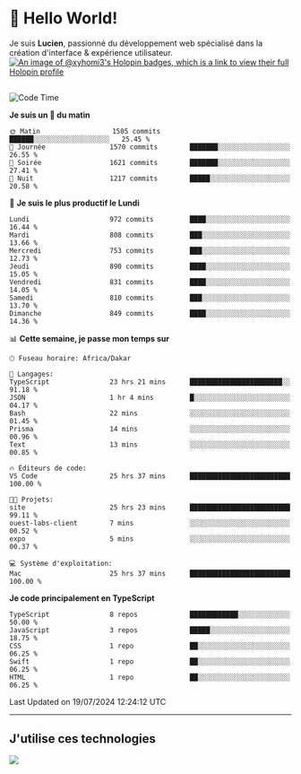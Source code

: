 # 👋 Hello World!

Je suis **Lucien**, passionné du développement web spécialisé dans la création d'interface & expérience utilisateur.
[![An image of @xyhomi3's Holopin badges, which is a link to view their full Holopin profile](https://holopin.me/xyhomi3)](https://holopin.io/@xyhomi3)

##

<!--START_SECTION:waka-->
![Code Time](http://img.shields.io/badge/Code%20Time-1%2C534%20hrs%2058%20mins-blue)

**Je suis un 🐤 du matin** 

```text
🌞 Matin                  1505 commits        ██████░░░░░░░░░░░░░░░░░░░   25.45 % 
🌆 Journée                1570 commits        ███████░░░░░░░░░░░░░░░░░░   26.55 % 
🌃 Soirée                 1621 commits        ███████░░░░░░░░░░░░░░░░░░   27.41 % 
🌙 Nuit                   1217 commits        █████░░░░░░░░░░░░░░░░░░░░   20.58 % 
```
📅 **Je suis le plus productif le Lundi** 

```text
Lundi                    972 commits         ████░░░░░░░░░░░░░░░░░░░░░   16.44 % 
Mardi                    808 commits         ███░░░░░░░░░░░░░░░░░░░░░░   13.66 % 
Mercredi                 753 commits         ███░░░░░░░░░░░░░░░░░░░░░░   12.73 % 
Jeudi                    890 commits         ████░░░░░░░░░░░░░░░░░░░░░   15.05 % 
Vendredi                 831 commits         ████░░░░░░░░░░░░░░░░░░░░░   14.05 % 
Samedi                   810 commits         ███░░░░░░░░░░░░░░░░░░░░░░   13.70 % 
Dimanche                 849 commits         ████░░░░░░░░░░░░░░░░░░░░░   14.36 % 
```


📊 **Cette semaine, je passe mon temps sur** 

```text
🕑︎ Fuseau horaire: Africa/Dakar

💬 Langages: 
TypeScript               23 hrs 21 mins      ███████████████████████░░   91.18 % 
JSON                     1 hr 4 mins         █░░░░░░░░░░░░░░░░░░░░░░░░   04.17 % 
Bash                     22 mins             ░░░░░░░░░░░░░░░░░░░░░░░░░   01.45 % 
Prisma                   14 mins             ░░░░░░░░░░░░░░░░░░░░░░░░░   00.96 % 
Text                     13 mins             ░░░░░░░░░░░░░░░░░░░░░░░░░   00.85 % 

🔥 Éditeurs de code: 
VS Code                  25 hrs 37 mins      █████████████████████████   100.00 % 

🐱‍💻 Projets: 
site                     25 hrs 23 mins      █████████████████████████   99.11 % 
ouest-labs-client        7 mins              ░░░░░░░░░░░░░░░░░░░░░░░░░   00.52 % 
expo                     5 mins              ░░░░░░░░░░░░░░░░░░░░░░░░░   00.37 % 

💻 Système d'exploitation: 
Mac                      25 hrs 37 mins      █████████████████████████   100.00 % 
```

**Je code principalement en TypeScript** 

```text
TypeScript               8 repos             ████████████░░░░░░░░░░░░░   50.00 % 
JavaScript               3 repos             █████░░░░░░░░░░░░░░░░░░░░   18.75 % 
CSS                      1 repo              ██░░░░░░░░░░░░░░░░░░░░░░░   06.25 % 
Swift                    1 repo              ██░░░░░░░░░░░░░░░░░░░░░░░   06.25 % 
HTML                     1 repo              ██░░░░░░░░░░░░░░░░░░░░░░░   06.25 % 
```




 Last Updated on 19/07/2024 12:24:12 UTC
<!--END_SECTION:waka-->
---

## J'utilise ces technologies

<p align="left">
  <a href="https://skillicons.dev">
    <img src="https://skillicons.dev/icons?i=ts,js,md,scss,tailwind,react,docker,express,astro,vite,nextjs,vercel,figma,ableton" />
  </a>
</p>

